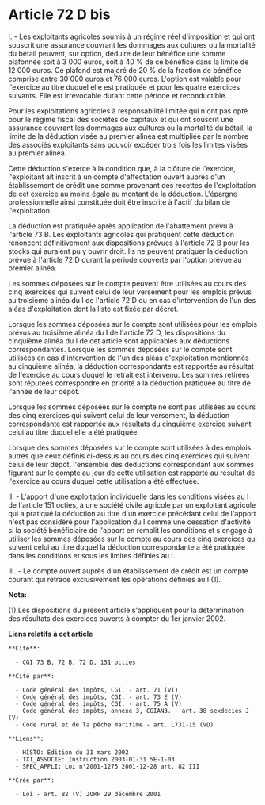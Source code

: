 # Article 72 D bis

I. - Les exploitants agricoles soumis à un régime réel d'imposition et qui ont souscrit une assurance couvrant les dommages
aux cultures ou la mortalité du bétail peuvent, sur option, déduire de leur bénéfice une somme plafonnée soit à 3 000 euros,
soit à 40 % de ce bénéfice dans la limite de 12 000 euros. Ce plafond est majoré de 20 % de la fraction de bénéfice comprise
entre 30 000 euros et 76 000 euros. L'option est valable pour l'exercice au titre duquel elle est pratiquée et pour les
quatre exercices suivants. Elle est irrévocable durant cette période et reconductible.

Pour les exploitations agricoles à responsabilité limitée qui n'ont pas opté pour le régime fiscal des sociétés de capitaux
et qui ont souscrit une assurance couvrant les dommages aux cultures ou la mortalité du bétail, la limite de la déduction
visée au premier alinéa est multipliée par le nombre des associés exploitants sans pouvoir excéder trois fois les limites
visées au premier alinéa.

Cette déduction s'exerce à la condition que, à la clôture de l'exercice, l'exploitant ait inscrit à un compte d'affectation
ouvert auprès d'un établissement de crédit une somme provenant des recettes de l'exploitation de cet exercice au moins égale
au montant de la déduction. L'épargne professionnelle ainsi constituée doit être inscrite à l'actif du bilan de
l'exploitation.

La déduction est pratiquée après application de l'abattement prévu à l'article 73 B. Les exploitants agricoles qui pratiquent
cette déduction renoncent définitivement aux dispositions prévues à l'article 72 B pour les stocks qui auraient pu y ouvrir
droit. Ils ne peuvent pratiquer la déduction prévue à l'article 72 D durant la période couverte par l'option prévue au
premier alinéa.

Les sommes déposées sur le compte peuvent être utilisées au cours des cinq exercices qui suivent celui de leur versement pour
les emplois prévus au troisième alinéa du I de l'article 72 D ou en cas d'intervention de l'un des aléas d'exploitation dont
la liste est fixée par décret.

Lorsque les sommes déposées sur le compte sont utilisées pour les emplois prévus au troisième alinéa du I de l'article 72 D,
les dispositions du cinquième alinéa du I de cet article sont applicables aux déductions correspondantes. Lorsque les sommes
déposées sur le compte sont utilisées en cas d'intervention de l'un des aléas d'exploitation mentionnés au cinquième alinéa,
la déduction correspondante est rapportée au résultat de l'exercice au cours duquel le retrait est intervenu. Les sommes
retirées sont réputées correspondre en priorité à la déduction pratiquée au titre de l'année de leur dépôt.

Lorsque les sommes déposées sur le compte ne sont pas utilisées au cours des cinq exercices qui suivent celui de leur
versement, la déduction correspondante est rapportée aux résultats du cinquième exercice suivant celui au titre duquel elle a
été pratiquée.

Lorsque des sommes déposées sur le compte sont utilisées à des emplois autres que ceux définis ci-dessus au cours des cinq
exercices qui suivent celui de leur dépôt, l'ensemble des déductions correspondant aux sommes figurant sur le compte au jour
de cette utilisation est rapporté au résultat de l'exercice au cours duquel cette utilisation a été effectuée.

II. - L'apport d'une exploitation individuelle dans les conditions visées au I de l'article 151 octies, à une société civile
agricole par un exploitant agricole qui a pratiqué la déduction au titre d'un exercice précédant celui de l'apport n'est pas
considéré pour l'application du I comme une cessation d'activité si la société bénéficiaire de l'apport en remplit les
conditions et s'engage à utiliser les sommes déposées sur le compte au cours des cinq exercices qui suivent celui au titre
duquel la déduction correspondante a été pratiquée dans les conditions et sous les limites définies au I.

III. - Le compte ouvert auprès d'un établissement de crédit est un compte courant qui retrace exclusivement les opérations
définies au I (1).

**Nota:**

(1) Les dispositions du présent article s'appliquent pour la détermination des résultats des exercices ouverts à compter du
1er janvier 2002.

**Liens relatifs à cet article**

	**Cite**:

	  - CGI 73 B, 72 B, 72 D, 151 octies

	**Cité par**:

	  - Code général des impôts, CGI. - art. 71 (VT)
	  - Code général des impôts, CGI. - art. 73 E (V)
	  - Code général des impôts, CGI. - art. 75 A (V)
	  - Code général des impôts, annexe 3, CGIAN3. - art. 38 sexdecies J (V)
	  - Code rural et de la pêche maritime - art. L731-15 (VD)

	**Liens**:

	  - HISTO: Edition du 31 mars 2002
	  - TXT_ASSOCIE: Instruction 2003-01-31 5E-1-03
	  - SPEC_APPLI: Loi n°2001-1275 2001-12-28 art. 82 III

	**Créé par**:

	  - Loi - art. 82 (V) JORF 29 décembre 2001
